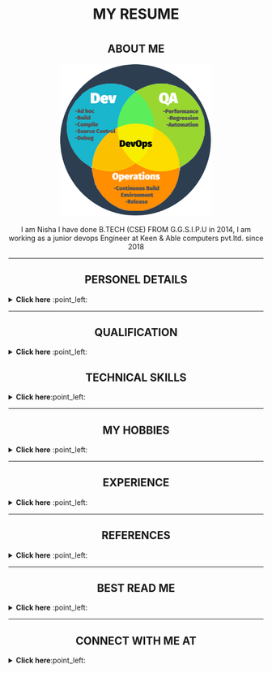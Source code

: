 
<h1 align="center">  MY RESUME <h1>
 
 

<h2 align="center"> ABOUT ME  </h2>

<p align="center" ><img src="https://github.com/RANINISHA/RANINISHA/blob/main/4b063b0b86884c44bd29fb8ca99d8b4c.png?raw=true">  </p>
  
<p align="center">  I am Nisha I have done B.TECH (CSE) FROM G.G.S.I.P.U in 2014, I am working as  a junior devops Engineer at Keen & Able computers pvt.ltd. since 2018 </p >
  
 ------- 
   
  
  <h2 align="center"> PERSONEL DETAILS</h2>
   <details close="close"> 
    <summary><b> Click here</b> :point_left:</summary>

  <ul>
  <li> NAME : NISHA RANI</li>
  <li>DATE OF BIRTH : 27-06-1988 </li>
  <li> MERITAL STATUS : Married </li>
  <li> ADDRESS  : H.NO 549,SECTOR 22,POCKET-B GGN (HR)</li>
  <li> CONTACT : 9599339226</li>
    <li> E-mail :  vaid59nisha@gmail.com </li>
    <li> Blood Group : O+ve </li>
   </ul>
  </details>
  
  -------
  
  <h2 align="center"> QUALIFICATION </h2>
  <details close="close"> 
  <summary><b> Click here </b> :point_left: </summary>
  
  <ol> <br/>
     <li>
      :arrow_down_small:GRADUATION:arrow_down_small:
        </li>
    <br/>
  
  | ***Degree/Qualification***  |    ***Institute/School***  |  ***Aggregate***  |    ***Session***  |
| :------: | :-----: | :------: | :-----: |
|B.Tech [computer science and Engineering] |Ambedkar Institute of Technology, G.G.S.I.P.U [DELHI]    |68.9%   |   2010-2014|
                          
   <br/>
   <li>
  :arrow_down_small: <u>Senior Secondry Education </u> :arrow_down_small:
       </li>
       </br>
       
| ***Degree/Qualification***  |    ***Institute/School***  |  ***Aggregate***  |    ***SESSION***  |
| :------: | :-----: | :------: | :-----: |
|C.B.S.E [PCMB + English] |senior secondary School, AP-Block Shalimar Bagh [DELHI]  |66.8%   |   2005-2006|     

     
   <br/>                       
   <li>
      :arrow_down_small:Higher secondary  Education :arrow_down_small:
       </li>
       <br/>
       
| ***Degree/Qualification***  |    ***Institute/School***  |  ***Aggregate***  |    ***YEAR OF PASSING***  |
| :------: | :-----: | :------: | :-----: |
|C.B.S.E [Science+Maths+SST+Eng+Hindi +Sanskrit ] | senior secondary school ,A-Block, Jahangir Puri [DELHI]  |66.2% |2004|   

</ol>   
</details>



<h2 align="center"> TECHNICAL SKILLS</h2>
   <details close="close"> 
    <summary><b> Click here</b>:point_left:</summary>

  <ul>
  <li> Linux Administratin</li>
  <li> Docker </li>
  <li> mysql,Postgresql Database </li>
  <li> apache web server, Nginx web server, apache tomcat</li>
    <li> DHCP SERVER, DNS SERVER </li>
    <li> MONITORING TOOLS: NAGIOS ,GRAFANA, PROMETHEUS </li>
   </ul>
  </details>
<!--
help -->


<!-- <a href="https://openthread.google.cn/images/ot-contrib-google.png"><img src="https://github.com/RANINISHA/RANINISHA/blob/main/download.png?raw=true"/></a> -->

---------


 <h2 align="center"> MY HOBBIES</h2>
   <details close="close"> 
    <summary><b> Click here</b> :point_left:</summary>

  <ul>
  <li> Listening to music</li>
  <li>Singing</li>
 <li>Cooking</li>
  
   </ul>
  </details>

------------------

 <h2 align="center">EXPERIENCE</h2>
   <details close="close"> 
    <summary><b> Click here</b> :point_left:</summary>

  <ul>
  <li>I have 2 years experience as Linux Admin L1 support at Indigo Airlines </li>
  <li>Currently I am working on Govt. project  E-challan  for (NIC) for one year.</li>
   </ul>
  </details>

-----------------------
<h2 align="center">REFERENCES</h2>
   <details close="close"> 
    <summary><b> Click here</b> :point_left:</summary>

  <ul>
  <li> https://github.com/adam-p/markdown-here/wiki/Markdown-Cheatsheet </li>
  <li>.https://www.w3schools.com/tags/tag_comment.asp</li>
 <li>https://github.com/ikatyang/emoji-cheat-sheet</li>
   </ul>
  </details>

---------------------

<h2 align="center">BEST READ ME</h2>
   <details close="close"> 
    <summary><b> Click here</b> :point_left:</summary>

  <ul>
  <li> https://github.com/somgithub111/keenable/blob/main/MY_Biodata.md </li>
  
   </ul>
  </details>

---------------------------
<h2 align="center"> CONNECT WITH  ME AT </h2>
   <details close="close"> 
    <summary><b> Click here</b>:point_left:</summary>

<p align="center" >
<a href="mailto:vaid59nisha@gmail.com?subject=Mail from our Website"><img alt="Gmail" src="https://img.shields.io/badge/Gmail-D14836?style=for-the-badge&logo=gmail&logoColor=white" /></a> </p>


<!-- <a href="https://www.facebook.com/nisha.vaid.75"><img src="https://img.icons8.com/color/96/000000/facebook.png" alt="facebook"/></a> -->

<!-- ![link](https://openthread.google.cn/images/ot-contrib-google.png)





